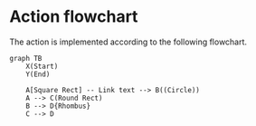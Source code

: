 # Action flowchart

The action is implemented according to the following flowchart.

```mermaid
graph TB
    X(Start)
    Y(End)

    A[Square Rect] -- Link text --> B((Circle))
    A --> C(Round Rect)
    B --> D{Rhombus}
    C --> D
```
